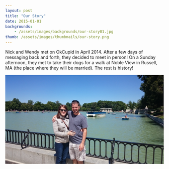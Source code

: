 ```yaml
---
layout: post
title: "Our Story"
date: 2015-01-01
backgrounds:
    - /assets/images/backgrounds/our-story01.jpg
thumb: /assets/images/thumbnails/our-story.png
---
```


Nick and Wendy met on OkCupid in April 2014. After a few days of messaging back and forth, they decided to meet in person! On a Sunday afternoon, they met to take their dogs for a walk at Noble View in Russell, MA (the place where they will be married). The rest is history! 

![Wendy and Nick](/assets/images/raunwendy/our-story01.jpg)
